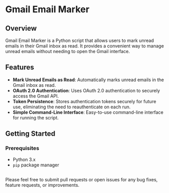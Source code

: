 # Gmail Email Marker

## Overview

Gmail Email Marker is a Python script that allows users to mark unread emails in their Gmail inbox as read. It provides a convenient way to manage unread emails without needing to open the Gmail interface.

## Features

- **Mark Unread Emails as Read**: Automatically marks unread emails in the Gmail inbox as read.
- **OAuth 2.0 Authentication**: Uses OAuth 2.0 authentication to securely access the Gmail API.
- **Token Persistence**: Stores authentication tokens securely for future use, eliminating the need to reauthenticate on each run.
- **Simple Command-Line Interface**: Easy-to-use command-line interface for running the script.

## Getting Started

### Prerequisites

- Python 3.x
- `pip` package manager

## 

Please feel free to submit pull requests or open issues for any bug fixes, feature requests, or improvements.
